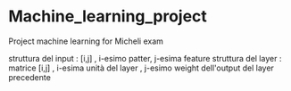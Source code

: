 # Machine_learning_project
Project machine learning for Micheli exam

struttura del input : [i,j] , i-esimo patter, j-esima feature
struttura del layer : matrice [i,j] , i-esima unità del layer , j-esimo weight dell'output del layer precedente
